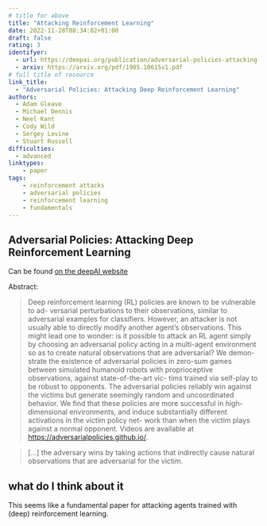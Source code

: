 ```yaml
---
# title for above
title: "Attacking Reinforcement Learning"
date: 2022-11-28T08:34:02+01:00
draft: false
rating: 3
identifyer:
  - url: https://deepai.org/publication/adversarial-policies-attacking-deep-reinforcement-learning
  - arxiv: https://arxiv.org/pdf/1905.10615v1.pdf
# full title of resource
link_title:
  - "Adversarial Policies: Attacking Deep Reinforcement Learning"
authors:
  - Adam Gleave 
  - Michael Dennis 
  - Neel Kant 
  - Cody Wild 
  - Sergey Levine 
  - Stuart Russell
difficulties:
  - advanced
linktypes:
    - paper
tags:
    - reinforcement attacks
    - adversarial policies
    - reinforcement learning
    - fundamentals
---
```


## Adversarial Policies: Attacking Deep Reinforcement Learning

Can be found [on the deepAI website](https://deepai.org/publication/adversarial-policies-attacking-deep-reinforcement-learning)

Abstract:

> Deep reinforcement learning (RL) policies are known to be vulnerable to ad-
versarial perturbations to their observations, similar to adversarial examples for
classifiers. However, an attacker is not usually able to directly modify another
agent’s observations. This might lead one to wonder: is it possible to attack
an RL agent simply by choosing an adversarial policy acting in a multi-agent
environment so as to create natural observations that are adversarial? We demon-
strate the existence of adversarial policies in zero-sum games between simulated
humanoid robots with proprioceptive observations, against state-of-the-art vic-
tims trained via self-play to be robust to opponents. The adversarial policies
reliably win against the victims but generate seemingly random and uncoordinated
behavior. We find that these policies are more successful in high-dimensional
environments, and induce substantially different activations in the victim policy net-
work than when the victim plays against a normal opponent. Videos are available
at https://adversarialpolicies.github.io/.



> [...] the adversary wins by taking actions that indirectly cause natural observations that are adversarial for the victim.

## what do I think about it
This seems like a fundamental paper for attacking agents trained with (deep) reinforcement learning. 
